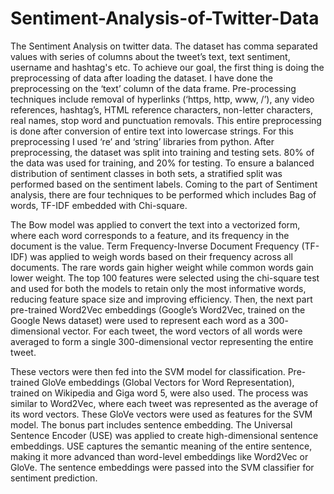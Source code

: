 # Sentiment-Analysis-of-Twitter-Data
The Sentiment Analysis on twitter data. The dataset has comma separated values with
series of columns about the tweet’s text, text sentiment, username and hashtag's etc. To
achieve our goal, the first thing is doing the preprocessing of data after loading the dataset.
I have done the preprocessing on the ‘text’ column of the data frame. Pre-processing
techniques include removal of hyperlinks (‘https, http, www, /’), any video references,
hashtag’s, HTML reference characters, non-letter characters, real names, stop word and
punctuation removals. This entire preprocessing is done after conversion of entire text into
lowercase strings. For this preprocessing I used ‘re’ and ‘string’ libraries from python. After
preprocessing, the dataset was split into training and testing sets. 80% of the data was
used for training, and 20% for testing. To ensure a balanced distribution of sentiment
classes in both sets, a stratified split was performed based on the sentiment labels.
Coming to the part of Sentiment analysis, there are four techniques to be performed which
includes Bag of words, TF-IDF embedded with Chi-square. 

The Bow model was applied to convert the text into a vectorized form, where each word corresponds to a feature, and
its frequency in the document is the value. Term Frequency-Inverse Document
Frequency (TF-IDF) was applied to weigh words based on their frequency across all
documents. The rare words gain higher weight while common words gain lower weight. The
top 100 features were selected using the chi-square test and used for both the models to
retain only the most informative words, reducing feature space size and improving
efficiency. Then, the next part pre-trained Word2Vec embeddings (Google’s Word2Vec,
trained on the Google News dataset) were used to represent each word as a 300-
dimensional vector. For each tweet, the word vectors of all words were averaged to form a
single 300-dimensional vector representing the entire tweet. 

These vectors were then fed into the SVM model for classification. Pre-trained GloVe embeddings (Global Vectors for
Word Representation), trained on Wikipedia and Giga word 5, were also used. The process
was similar to Word2Vec, where each tweet was represented as the average of its word
vectors. These GloVe vectors were used as features for the SVM model. The bonus part
includes sentence embedding. The Universal Sentence Encoder (USE) was applied to
create high-dimensional sentence embeddings. USE captures the semantic meaning of
the entire sentence, making it more advanced than word-level embeddings like Word2Vec or GloVe. 
The sentence embeddings were passed into the SVM classifier for sentiment prediction.
